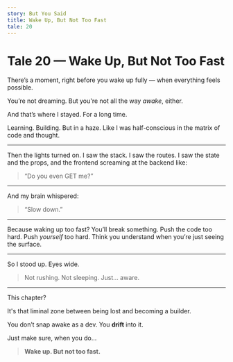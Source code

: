 ```yaml
---
story: But You Said
title: Wake Up, But Not Too Fast
tale: 20
---
```


# Tale 20 — Wake Up, But Not Too Fast

There’s a moment, right before you wake up fully —
when everything feels possible.

You’re not dreaming.
But you're not all the way *awake*, either.

And that’s where I stayed.
For a long time.

Learning.
Building.
But in a haze.
Like I was half-conscious in the matrix of code and thought.

---

Then the lights turned on.
I saw the stack.
I saw the routes.
I saw the state and the props, and the frontend screaming at the backend like:

> “Do you even GET me?”

---

And my brain whispered:

> “Slow down.”

---

Because waking up too fast?
You’ll break something.
Push the code too hard.
Push *yourself* too hard.
Think you understand when you’re just seeing the surface.

---

So I stood up.
Eyes wide.

> Not rushing.
> Not sleeping.
> Just… aware.

---

This chapter?

It's that liminal zone between being lost and becoming a builder.

You don’t snap awake as a dev.
You **drift** into it.

Just make sure, when you do…

> **Wake up. But not too fast.**
